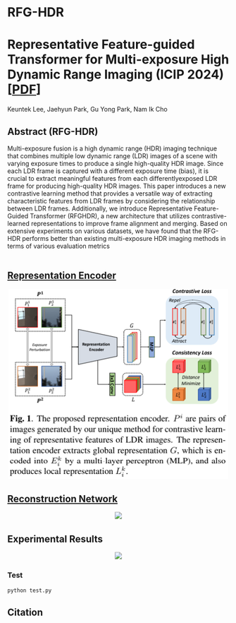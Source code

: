 # RFG-HDR
# Representative Feature-guided Transformer for Multi-exposure High Dynamic Range Imaging (ICIP 2024) [[PDF](https://ieeexplore.ieee.org/document/10647362)]

Keuntek Lee, Jaehyun Park, Gu Yong Park, Nam Ik Cho

## Abstract (RFG-HDR)

Multi-exposure fusion is a high dynamic range (HDR) imaging technique that combines multiple low dynamic range (LDR) images of a scene with varying exposure times to produce a single high-quality HDR image. Since each LDR frame is captured with a different exposure time (bias), it is crucial to extract meaningful features from each differentlyexposed LDR frame for producing high-quality HDR images. This paper introduces a new contrastive learning method that provides a versatile way of extracting characteristic features from LDR frames by considering the relationship between LDR frames. Additionally, we introduce Representative Feature-Guided Transformer (RFGHDR), a new architecture that utilizes contrastive-learned representations to improve frame alignment and merging. Based on extensive experiments on various datasets, we have found that the RFG-HDR performs better than existing multi-exposure HDR imaging methods in terms of various evaluation metrics
<br><br>

## <u>Representation Encoder</u>

<p align="center"><img src="figs/representation_encoder.PNG" width="500"></p>

## <u>Reconstruction Network</u>

<p align="center"><img src="figures/recon_net.PNG" width="900"></p>

## Experimental Results


<p align="center"><img src="figures/visual_result.PNG" width="700"></p>



### Test

```
python test.py
```

## Citation
